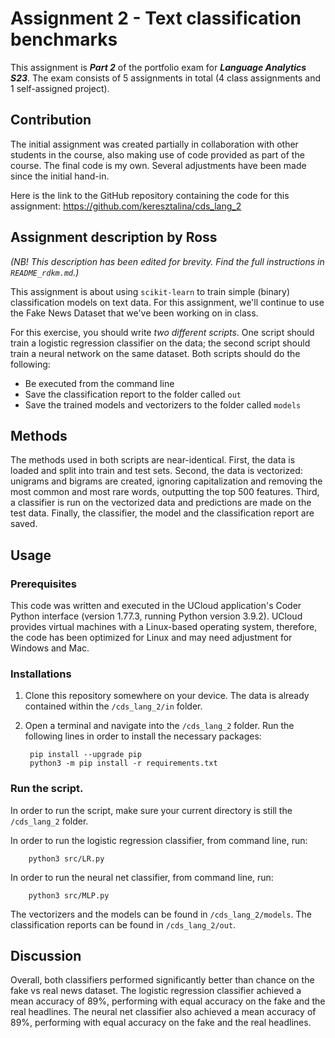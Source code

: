 # Assignment 2 - Text classification benchmarks
This assignment is ***Part 2*** of the portfolio exam for ***Language Analytics S23***. The exam consists of 5 assignments in total (4 class assignments and 1 self-assigned project).

## Contribution
The initial assignment was created partially in collaboration with other students in the course, also making use of code provided as part of the course. The final code is my own. Several adjustments have been made since the initial hand-in.

Here is the link to the GitHub repository containing the code for this assignment: https://github.com/keresztalina/cds_lang_2

## Assignment description by Ross
*(NB! This description has been edited for brevity. Find the full instructions in ```README_rdkm.md```.)*

This assignment is about using ```scikit-learn``` to train simple (binary) classification models on text data. For this assignment, we'll continue to use the Fake News Dataset that we've been working on in class.

For this exercise, you should write *two different scripts*. One script should train a logistic regression classifier on the data; the second script should train a neural network on the same dataset. Both scripts should do the following:

- Be executed from the command line
- Save the classification report to the folder called ```out```
- Save the trained models and vectorizers to the folder called ```models```

## Methods
The methods used in both scripts are near-identical. First, the data is loaded and split into train and test sets. Second, the data is vectorized: unigrams and bigrams are created, ignoring capitalization and removing the most common and most rare words, outputting the top 500 features. Third, a classifier is run on the vectorized data and predictions are made on the test data. Finally, the classifier, the model and the classification report are saved.

## Usage
### Prerequisites
This code was written and executed in the UCloud application's Coder Python interface (version 1.77.3, running Python version 3.9.2). UCloud provides virtual machines with a Linux-based operating system, therefore, the code has been optimized for Linux and may need adjustment for Windows and Mac.

### Installations
1. Clone this repository somewhere on your device. The data is already contained within the ```/cds_lang_2/in``` folder.
2. Open a terminal and navigate into the ```/cds_lang_2``` folder. Run the following lines in order to install the necessary packages:
        
        pip install --upgrade pip
        python3 -m pip install -r requirements.txt

### Run the script.
In order to run the script, make sure your current directory is still the ```/cds_lang_2``` folder. 

In order to run the logistic regression classifier, from command line, run:

        python3 src/LR.py
        
In order to run the neural net classifier, from command line, run:

        python3 src/MLP.py

The vectorizers and the models can be found in  ```/cds_lang_2/models```. The classification reports can be found in ```/cds_lang_2/out```.

## Discussion
Overall, both classifiers performed significantly better than chance on the fake vs real news dataset. The logistic regression classifier achieved a mean accuracy of 89%, performing with equal accuracy on the fake and the real headlines. The neural net classifier also achieved a mean accuracy of 89%, performing with equal accuracy on the fake and the real headlines.









